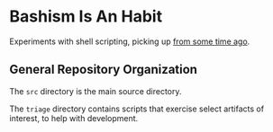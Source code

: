 # Bashism Is An Habit
Experiments with shell scripting, picking up
[from some time ago](http://erlug.linux.it/linuxday/2008/contrib/10_bolcioni-2008.pdf).

## General Repository Organization
The `src` directory is the main source directory.

The `triage` directory contains scripts that exercise select artifacts of interest,
to help with development.
